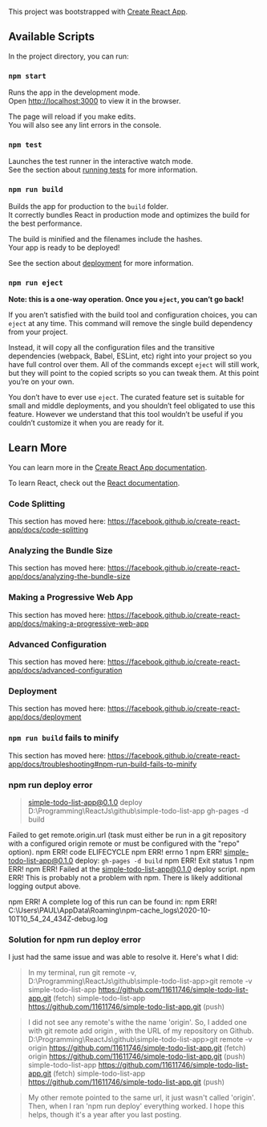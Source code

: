 This project was bootstrapped with [Create React App](https://github.com/facebook/create-react-app).

## Available Scripts

In the project directory, you can run:

### `npm start`

Runs the app in the development mode.<br />
Open [http://localhost:3000](http://localhost:3000) to view it in the browser.

The page will reload if you make edits.<br />
You will also see any lint errors in the console.

### `npm test`

Launches the test runner in the interactive watch mode.<br />
See the section about [running tests](https://facebook.github.io/create-react-app/docs/running-tests) for more information.

### `npm run build`

Builds the app for production to the `build` folder.<br />
It correctly bundles React in production mode and optimizes the build for the best performance.

The build is minified and the filenames include the hashes.<br />
Your app is ready to be deployed!

See the section about [deployment](https://facebook.github.io/create-react-app/docs/deployment) for more information.

### `npm run eject`

**Note: this is a one-way operation. Once you `eject`, you can’t go back!**

If you aren’t satisfied with the build tool and configuration choices, you can `eject` at any time. This command will remove the single build dependency from your project.

Instead, it will copy all the configuration files and the transitive dependencies (webpack, Babel, ESLint, etc) right into your project so you have full control over them. All of the commands except `eject` will still work, but they will point to the copied scripts so you can tweak them. At this point you’re on your own.

You don’t have to ever use `eject`. The curated feature set is suitable for small and middle deployments, and you shouldn’t feel obligated to use this feature. However we understand that this tool wouldn’t be useful if you couldn’t customize it when you are ready for it.

## Learn More

You can learn more in the [Create React App documentation](https://facebook.github.io/create-react-app/docs/getting-started).

To learn React, check out the [React documentation](https://reactjs.org/).

### Code Splitting

This section has moved here: https://facebook.github.io/create-react-app/docs/code-splitting

### Analyzing the Bundle Size

This section has moved here: https://facebook.github.io/create-react-app/docs/analyzing-the-bundle-size

### Making a Progressive Web App

This section has moved here: https://facebook.github.io/create-react-app/docs/making-a-progressive-web-app

### Advanced Configuration

This section has moved here: https://facebook.github.io/create-react-app/docs/advanced-configuration

### Deployment

This section has moved here: https://facebook.github.io/create-react-app/docs/deployment

### `npm run build` fails to minify

This section has moved here: https://facebook.github.io/create-react-app/docs/troubleshooting#npm-run-build-fails-to-minify

### npm run deploy error
> simple-todo-list-app@0.1.0 deploy D:\Programming\ReactJs\github\simple-todo-list-app
> gh-pages -d build

Failed to get remote.origin.url (task must either be run in a git repository with a configured origin remote or must be configured with the "repo" option).
npm ERR! code ELIFECYCLE
npm ERR! errno 1
npm ERR! simple-todo-list-app@0.1.0 deploy: `gh-pages -d build`
npm ERR! Exit status 1
npm ERR!
npm ERR! Failed at the simple-todo-list-app@0.1.0 deploy script.
npm ERR! This is probably not a problem with npm. There is likely additional logging output above.

npm ERR! A complete log of this run can be found in:
npm ERR!     C:\Users\PAUL\AppData\Roaming\npm-cache\_logs\2020-10-10T10_54_24_434Z-debug.log

### Solution for npm run deploy error
I just had the same issue and was able to resolve it. Here's what I did:


>In my terminal, run git remote -v,
  D:\Programming\ReactJs\github\simple-todo-list-app>git remote -v
  simple-todo-list-app    https://github.com/11611746/simple-todo-list-app.git (fetch)
  simple-todo-list-app    https://github.com/11611746/simple-todo-list-app.git (push)

>I did not see any remote's withe the name 'origin'. So, I added one with 
>git remote add origin <url>, with the URL of my repository on Github.
  D:\Programming\ReactJs\github\simple-todo-list-app>git remote -v
  origin  https://github.com/11611746/simple-todo-list-app.git (fetch)
  origin  https://github.com/11611746/simple-todo-list-app.git (push)
  simple-todo-list-app    https://github.com/11611746/simple-todo-list-app.git (fetch)
  simple-todo-list-app    https://github.com/11611746/simple-todo-list-app.git (push)

>My other remote pointed to the same url, it just wasn't called 'origin'.
>Then, when I ran 'npm run deploy' everything worked. I hope this helps, though it's a year after you last posting.
